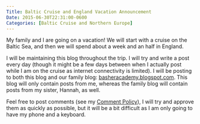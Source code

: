 ```yaml
---
Title: Baltic Cruise and England Vacation Announcement
Date: 2015-06-30T22:31:00-0600
Categories: [Baltic Cruise and Northern Europe]
---
```


My family and I are going on a vacation! We will start with a cruise on the
Baltic Sea, and then we will spend about a week and an half in England.

I will be maintaining this blog throughout the trip. I will try and write a post
every day (though it might be a few days between when I actually post while I am
on the cruise as internet connectivity is limited). I will be posting to both
this blog and our family blog:
[basheracademy.blogspot.com](http://basheracademy.blogspot.com). This blog will
only contain posts from me, whereas the family blog will contain posts from my
sister, Hannah, as well.

Feel free to post comments (see my [Comment
Policy](https://sumnerevans.wordpress.com/comment-policy-2/)), I will try and
approve them as quickly as possible, but it will be a bit difficult as I am only
going to have my phone and a keyboard.
